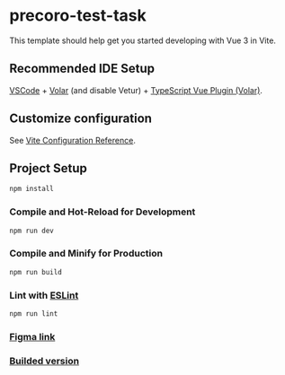 # precoro-test-task

This template should help get you started developing with Vue 3 in Vite.

## Recommended IDE Setup

[VSCode](https://code.visualstudio.com/) + [Volar](https://marketplace.visualstudio.com/items?itemName=Vue.volar) (and disable Vetur) + [TypeScript Vue Plugin (Volar)](https://marketplace.visualstudio.com/items?itemName=Vue.vscode-typescript-vue-plugin).

## Customize configuration

See [Vite Configuration Reference](https://vitejs.dev/config/).

## Project Setup

```sh
npm install
```

### Compile and Hot-Reload for Development

```sh
npm run dev
```

### Compile and Minify for Production

```sh
npm run build
```

### Lint with [ESLint](https://eslint.org/)

```sh
npm run lint
```

### [Figma link](https://www.figma.com/file/qWFCw9OE1u0biZ1pKpY6Tf/Precoro-test-(copy)?t=ODI9Ch658WgiQnE2-0)

### [Builded version](https://shpp-isahnovskii.github.io/vue-3-modal/)
